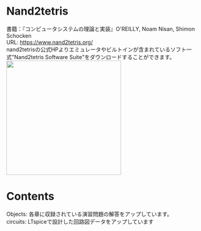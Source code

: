 # Nand2tetris
書籍：『コンピュータシステムの理論と実装』O'REILLY, Noam Nisan, Shimon Schocken<br>
URL: https://www.nand2tetris.org/ <br>
nand2tetrisの公式HPよりエミュレータやビルトインが含まれているソフト一式"Nand2tetris Software Suite"をダウンロードすることができます。<br>
<img src="https://user-images.githubusercontent.com/74296872/157625149-95abf136-e6d1-490b-bef9-544da566ea28.jpeg" width="300">


# Contents
Objects: 各章に収録されている演習問題の解答をアップしています。<br>
circuits: LTspiceで設計した回路図データをアップしています <br>

